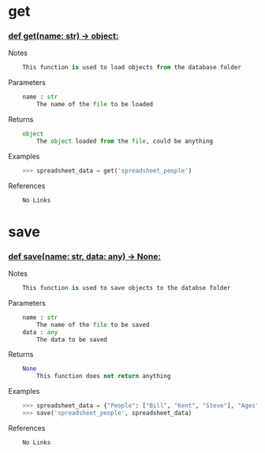 # get #

### [def get(name: str) -> object:](./toolbox/database.py#L8) ###

Notes

```python
    This function is used to load objects from the database folder
```

Parameters

```python
    name : str
        The name of the file to be loaded
```

Returns

```python
    object
        The object loaded from the file, could be anything
```

Examples

```python
    >>> spreadsheet_data = get('spreadsheet_people')
```

References

```python
    No Links
```

# save #

### [def save(name: str, data: any) -> None:](./toolbox/database.py#L39) ###

Notes

```python
    This function is used to save objects to the databse folder
```

Parameters

```python
    name : str
        The name of the file to be saved
    data : any
        The data to be saved
```

Returns

```python
    None
        This function does not return anything
```

Examples

```python
    >>> spreadsheet_data = {"People": ["Bill", "Kent", "Steve"], "Ages": [20, 30, 40]}
    >>> save('spreadsheet_people', spreadsheet_data)
```

References

```python
    No Links
```


